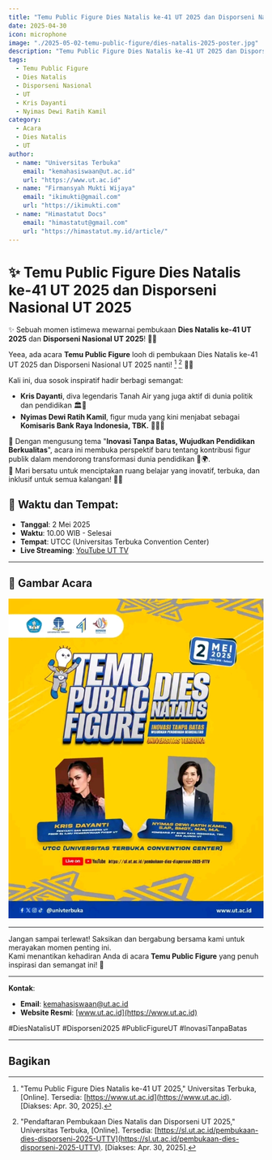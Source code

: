 ```yaml
---
title: "Temu Public Figure Dies Natalis ke-41 UT 2025 dan Disporseni Nasional UT 2025"
date: 2025-04-30
icon: microphone
image: "./2025-05-02-temu-public-figure/dies-natalis-2025-poster.jpg"
description: "Temu Public Figure Dies Natalis ke-41 UT 2025 dan Disporseni Nasional UT 2025. Bergabunglah untuk mendengarkan wawasan dari Kris Dayanti dan Nyimas Dewi Ratih Kamil."
tags:
  - Temu Public Figure
  - Dies Natalis
  - Disporseni Nasional
  - UT
  - Kris Dayanti
  - Nyimas Dewi Ratih Kamil
category:
  - Acara
  - Dies Natalis
  - UT
author:
  - name: "Universitas Terbuka"
    email: "kemahasiswaan@ut.ac.id"
    url: "https://www.ut.ac.id"
  - name: "Firmansyah Mukti Wijaya"
    email: "ikimukti@gmail.com"
    url: "https://ikimukti.com"
  - name: "Himastatut Docs"
    email: "himastatut@gmail.com"
    url: "https://himastatut.my.id/article/"
---
```


# ✨ Temu Public Figure Dies Natalis ke-41 UT 2025 dan Disporseni Nasional UT 2025

✨ Sebuah momen istimewa mewarnai pembukaan **Dies Natalis ke-41 UT 2025** dan **Disporseni Nasional UT 2025**! 🎊✨

Yeea, ada acara **Temu Public Figure** looh di pembukaan Dies Natalis ke-41 UT 2025 dan Disporseni Nasional UT 2025 nanti! [^1] [^2] 🎤🎉

Kali ini, dua sosok inspiratif hadir berbagi semangat:  
- **Kris Dayanti**, diva legendaris Tanah Air yang juga aktif di dunia politik dan pendidikan 🏛🌟  
- **Nyimas Dewi Ratih Kamil**, figur muda yang kini menjabat sebagai **Komisaris Bank Raya Indonesia, TBK.** 👩‍🏫💡

🚀 Dengan mengusung tema "**Inovasi Tanpa Batas, Wujudkan Pendidikan Berkualitas**", acara ini membuka perspektif baru tentang kontribusi figur publik dalam mendorong transformasi dunia pendidikan 📖🌍.  
🤝 Mari bersatu untuk menciptakan ruang belajar yang inovatif, terbuka, dan inklusif untuk semua kalangan! 🌈✨

## 📅 Waktu dan Tempat:
- **Tanggal**: 2 Mei 2025  
- **Waktu**: 10.00 WIB - Selesai  
- **Tempat**: UTCC (Universitas Terbuka Convention Center)  
- **Live Streaming**: [YouTube UT TV](https://sl.ut.ac.id/pembukaan-dies-disporseni-2025-UTTV)

---

## 📸 Gambar Acara
![Temu Public Figure Dies Natalis UT 2025](./2025-05-02-temu-public-figure/dies-natalis-2025-poster.jpg)

---

Jangan sampai terlewat! Saksikan dan bergabung bersama kami untuk merayakan momen penting ini.  
Kami menantikan kehadiran Anda di acara **Temu Public Figure** yang penuh inspirasi dan semangat ini! 🌟

---

**Kontak**:  
- **Email**: [kemahasiswaan@ut.ac.id](mailto:kemahasiswaan@ut.ac.id)  
- **Website Resmi**: [www.ut.ac.id](https://www.ut.ac.id)

#DiesNatalisUT #Disporseni2025 #PublicFigureUT #InovasiTanpaBatas

---

[^1]: "Temu Public Figure Dies Natalis ke-41 UT 2025," Universitas Terbuka, [Online]. Tersedia: [https://www.ut.ac.id](https://www.ut.ac.id). [Diakses: Apr. 30, 2025].  
[^2]: "Pendaftaran Pembukaan Dies Natalis dan Disporseni UT 2025," Universitas Terbuka, [Online]. Tersedia: [https://sl.ut.ac.id/pembukaan-dies-disporseni-2025-UTTV](https://sl.ut.ac.id/pembukaan-dies-disporseni-2025-UTTV). [Diakses: Apr. 30, 2025].

## Bagikan
<Share colorful />
<GitContributors />
<GitChangelog />
